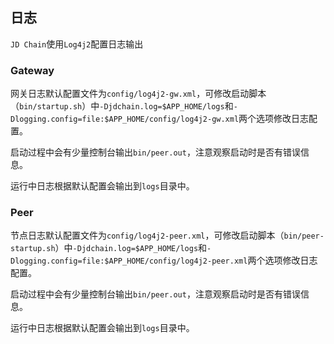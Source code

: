 ## 日志

`JD Chain`使用`Log4j2`配置日志输出

### Gateway

网关日志默认配置文件为`config/log4j2-gw.xml`，可修改启动脚本（`bin/startup.sh`）中`-Djdchain.log=$APP_HOME/logs`和`-Dlogging.config=file:$APP_HOME/config/log4j2-gw.xml`两个选项修改日志配置。

启动过程中会有少量控制台输出`bin/peer.out`，注意观察启动时是否有错误信息。

运行中日志根据默认配置会输出到`logs`目录中。

### Peer

节点日志默认配置文件为`config/log4j2-peer.xml`，可修改启动脚本（`bin/peer-startup.sh`）中`-Djdchain.log=$APP_HOME/logs`和`-Dlogging.config=file:$APP_HOME/config/log4j2-peer.xml`两个选项修改日志配置。

启动过程中会有少量控制台输出`bin/peer.out`，注意观察启动时是否有错误信息。

运行中日志根据默认配置会输出到`logs`目录中。